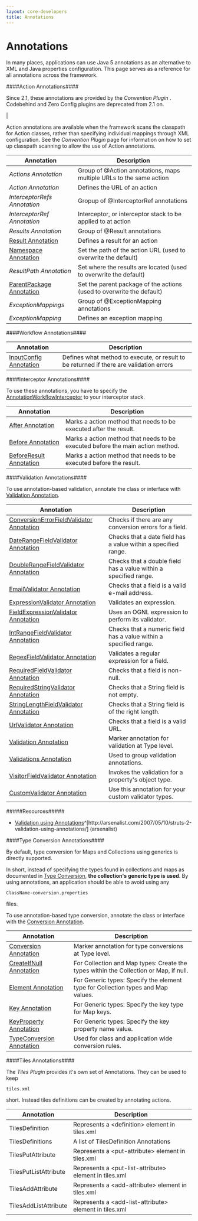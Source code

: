 ```yaml
---
layout: core-developers
title: Annotations
---
```


# Annotations

In many places, applications can use Java 5 annotations as an alternative to XML and Java properties configuration\. This page serves as a reference for all annotations across the framework\.

####Action Annotations####


Since 2\.1, these annotations are provided by the _Convention Plugin_ \. Codebehind and Zero Config plugins are deprecated from 2\.1 on\.

| 

Action annotations are available when the framework scans the classpath for Action classes, rather than specifying individual mappings through XML configuration\. See the _Convention Plugin_  page for information on how to set up classpath scanning to allow the use of Action annotations\.

|Annotation|Description|
|----------|-----------|
|_Actions Annotation_ |Group of @Action annotations, maps multiple URLs to the same action|
|_Action Annotation_ |Defines the URL of an action|
|_InterceptorRefs Annotation_ |Gropup of @InterceptorRef annotations|
|_InterceptorRef Annotation_ |Interceptor, or interceptor stack to be applied to at action|
|_Results Annotation_ |Group of @Result annotations|
|[Result Annotation](result-annotation.html)|Defines a result for an action|
|[Namespace Annotation](namespace-annotation.html)|Set the path of the action URL (used to overwrite the default)|
|_ResultPath Annotation_ |Set where the results are located (used to overwrite the default)|
|[ParentPackage Annotation](parent-package-annotation.html)|Set the parent package of the actions (used to overwrite the default)|
|_ExceptionMappings_ |Group of @ExceptionMapping annotations|
|_ExceptionMapping_ |Defines an exception mapping|

####Workflow Annotations####

|Annotation|Description|
|----------|-----------|
|[InputConfig Annotation](input-config-annotation.html)|Defines what method to execute, or result to be returned if there are validation errors|

####Interceptor Annotations####

To use these annotations, you have to specify the [AnnotationWorkflowInterceptor](annotation-workflow-interceptor.html) to your interceptor stack\.

|Annotation|Description|
|----------|-----------|
|[After Annotation](after-annotation.html)|Marks a action method that needs to be executed after the result\.|
|[Before Annotation](before-annotation.html)|Marks a action method that needs to be executed before the main action method\.|
|[BeforeResult Annotation](before-result-annotation.html)|Marks a action method that needs to be executed before the result\.|

####Validation Annotations####

To use annotation\-based validation, annotate the class or interface with [Validation Annotation](validation-annotation.html).

|Annotation|Description|
|----------|-----------|
|[ConversionErrorFieldValidator Annotation](conversion-error-field-validator-annotation.html)|Checks if there are any conversion errors for a field\.|
|[DateRangeFieldValidator Annotation](date-range-field-validator-annotation.html)|Checks that a date field has a value within a specified range\.|
|[DoubleRangeFieldValidator Annotation](double-range-field-validator-annotation.html)|Checks that a double field has a value within a specified range\.|
|[EmailValidator Annotation](email-validator-annotation.html)|Checks that a field is a valid e\-mail address\.|
|[ExpressionValidator Annotation](expression-validator-annotation.html)|Validates an expression\.|
|[FieldExpressionValidator Annotation](field-expression-validator-annotation.html)|Uses an OGNL expression to perform its validator\.|
|[IntRangeFieldValidator Annotation](int-range-field-validator-annotation.html)|Checks that a numeric field has a value within a specified range\.|
|[RegexFieldValidator Annotation](regex-field-validator-annotation.html)|Validates a regular expression for a field\.|
|[RequiredFieldValidator Annotation](required-field-validator-annotation.html)|Checks that a field is non\-null\.|
|[RequiredStringValidator Annotation](required-string-validator-annotation.html)|Checks that a String field is not empty\.|
|[StringLengthFieldValidator Annotation](string-length-field-validator-annotation.html)|Checks that a String field is of the right length\.|
|[UrlValidator Annotation](url-validator-annotation.html)|Checks that a field is a valid URL\.|
|[Validation Annotation](validation-annotation.html)|Marker annotation for validation at Type level\.|
|[Validations Annotation](validations-annotation.html)|Used to group validation annotations\.|
|[VisitorFieldValidator Annotation](visitor-field-validator-annotation.html)|Invokes the validation for a property's object type\.|
|[CustomValidator Annotation](custom-validator-annotation.html)|Use this annotation for your custom validator types\.|

#####Resources#####

+ [Validation using Annotations](http://arsenalist\.com/2007/05/10/struts\-2\-validation\-using\-annotations/)^[http://arsenalist\.com/2007/05/10/struts\-2\-validation\-using\-annotations/] (arsenalist)

####Type Conversion Annotations####

By default, type conversion for Maps and Collections using generics is directly supported\.

In short, instead of specifying the types found in collections and maps as documented in [Type Conversion](type-conversion.html), **the collection's generic type is used**\. By using annotations, an application should be able to avoid using any 

~~~~~~~
ClassName-conversion.properties
~~~~~~~
 files\.

To use annotation\-based type conversion, annotate the class or interface with the [Conversion Annotation](conversion-annotation.html).

|Annotation|Description|
|----------|-----------|
|[Conversion Annotation](conversion-annotation.html)|Marker annotation for type conversions at Type level\.|
|[CreateIfNull Annotation](create-if-null-annotation.html)|For Collection and Map types: Create the types within the Collection or Map, if null\.|
|[Element Annotation](element-annotation.html)|For Generic types: Specify the element type for Collection types and Map values\.|
|[Key Annotation](key-annotation.html)|For Generic types: Specify the key type for Map keys\.|
|[KeyProperty Annotation](key-property-annotation.html)|For Generic types: Specify the key property name value\.|
|[TypeConversion Annotation](type-conversion-annotation.html)|Used for class and application wide conversion rules\.|

####Tiles Annotations####

The _Tiles Plugin_  provides it's own set of Annotations\. They can be used to keep 

~~~~~~~
tiles.xml
~~~~~~~
 short\. Instead tiles definitions can be created by annotating actions\.

|Annotation|Description|
|----------|-----------|
|TilesDefinition|Represents a \<definition\> element in tiles\.xml|
|TilesDefinitions|A list of TilesDefinition Annotations|
|TilesPutAttribute|Represents a \<put\-attribute\> element in tiles\.xml|
|TilesPutListAttribute|Represents a \<put\-list\-attribute\> element in tiles\.xml|
|TilesAddAttribute|Represents a \<add\-attribute\> element in tiles\.xml|
|TilesAddListAttribute|Represents a \<add\-list\-attribute\> element in tiles\.xml|

 